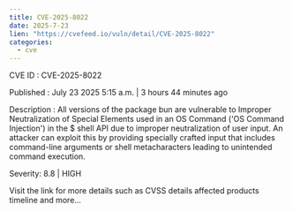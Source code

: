 ```yaml
--- 
title: CVE-2025-8022
date: 2025-7-23
lien: "https://cvefeed.io/vuln/detail/CVE-2025-8022"
categories:
  - cve
---
```


CVE ID : CVE-2025-8022

Published :  July 23
2025
5:15 a.m. | 3 hours
44 minutes ago

Description : All versions of the package bun are vulnerable to Improper Neutralization of Special Elements used in an OS Command ('OS Command Injection') in the $ shell API due to improper neutralization of user input. An attacker can exploit this by providing specially crafted input that includes command-line arguments or shell metacharacters
leading to unintended command execution.

Severity: 8.8 | HIGH

Visit the link for more details
such as CVSS details
affected products
timeline
and more...
